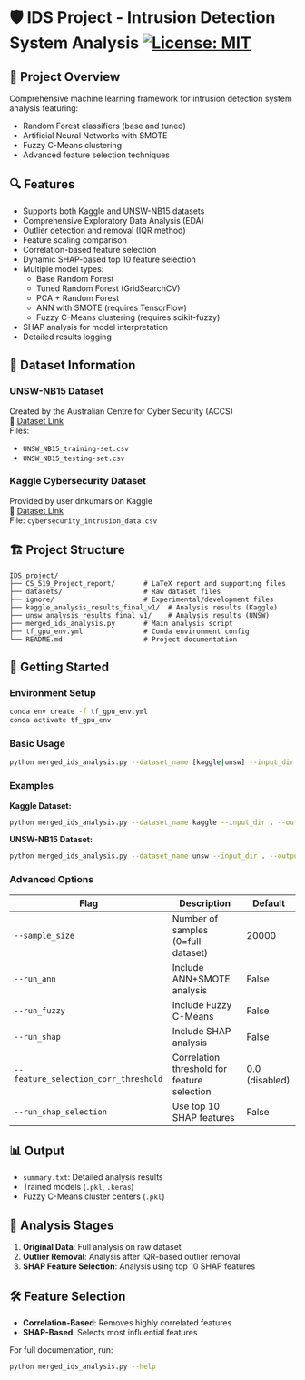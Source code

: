 # 🛡️ IDS Project - Intrusion Detection System Analysis [![License: MIT](https://img.shields.io/badge/License-MIT-yellow.svg)](https://opensource.org/licenses/MIT)

## 📌 Project Overview
Comprehensive machine learning framework for intrusion detection system analysis featuring:
- Random Forest classifiers (base and tuned)
- Artificial Neural Networks with SMOTE
- Fuzzy C-Means clustering
- Advanced feature selection techniques

## 🔍 Features
- Supports both Kaggle and UNSW-NB15 datasets
- Comprehensive Exploratory Data Analysis (EDA)
- Outlier detection and removal (IQR method)
- Feature scaling comparison
- Correlation-based feature selection
- Dynamic SHAP-based top 10 feature selection
- Multiple model types:
  - Base Random Forest
  - Tuned Random Forest (GridSearchCV)
  - PCA + Random Forest
  - ANN with SMOTE (requires TensorFlow)
  - Fuzzy C-Means clustering (requires scikit-fuzzy)
- SHAP analysis for model interpretation
- Detailed results logging

## 📂 Dataset Information
### UNSW-NB15 Dataset
Created by the Australian Centre for Cyber Security (ACCS)  
🔗 [Dataset Link](https://research.unsw.edu.au/projects/unsw-nb15-dataset)  
Files:
- `UNSW_NB15_training-set.csv`
- `UNSW_NB15_testing-set.csv`

### Kaggle Cybersecurity Dataset
Provided by user dnkumars on Kaggle  
🔗 [Dataset Link](https://www.kaggle.com/datasets/dnkumars/cybersecurity-intrusion-detection-dataset/)  
File: `cybersecurity_intrusion_data.csv`

## 🏗️ Project Structure
```
IDS_project/
├── CS_519_Project_report/       # LaTeX report and supporting files
├── datasets/                    # Raw dataset files
├── ignore/                      # Experimental/development files
├── kaggle_analysis_results_final_v1/  # Analysis results (Kaggle)
├── unsw_analysis_results_final_v1/    # Analysis results (UNSW)
├── merged_ids_analysis.py       # Main analysis script
├── tf_gpu_env.yml               # Conda environment config
└── README.md                    # Project documentation
```

## 🚀 Getting Started
### Environment Setup
```bash
conda env create -f tf_gpu_env.yml
conda activate tf_gpu_env
```

### Basic Usage
```bash
python merged_ids_analysis.py --dataset_name [kaggle|unsw] --input_dir /path/to/data --output_dir ./results
```

### Examples
**Kaggle Dataset:**
```bash
python merged_ids_analysis.py --dataset_name kaggle --input_dir . --output_dir ./kaggle_results
```

**UNSW-NB15 Dataset:**
```bash
python merged_ids_analysis.py --dataset_name unsw --input_dir . --output_dir ./unsw_results
```

### Advanced Options
| Flag | Description | Default |
|------|-------------|---------|
| `--sample_size` | Number of samples (0=full dataset) | 20000 |
| `--run_ann` | Include ANN+SMOTE analysis | False |
| `--run_fuzzy` | Include Fuzzy C-Means | False |
| `--run_shap` | Include SHAP analysis | False |
| `--feature_selection_corr_threshold` | Correlation threshold for feature selection | 0.0 (disabled) |
| `--run_shap_selection` | Use top 10 SHAP features | False |

## 📊 Output
- `summary.txt`: Detailed analysis results
- Trained models (`.pkl`, `.keras`)
- Fuzzy C-Means cluster centers (`.pkl`)

## 🔄 Analysis Stages
1. **Original Data**: Full analysis on raw dataset
2. **Outlier Removal**: Analysis after IQR-based outlier removal
3. **SHAP Feature Selection**: Analysis using top 10 SHAP features

## 🛠️ Feature Selection
- **Correlation-Based**: Removes highly correlated features
- **SHAP-Based**: Selects most influential features

For full documentation, run:
```bash
python merged_ids_analysis.py --help